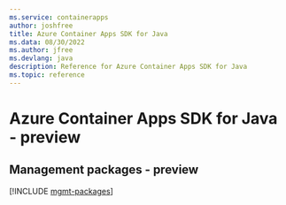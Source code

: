 ```yaml
---
ms.service: containerapps
author: joshfree
title: Azure Container Apps SDK for Java
ms.data: 08/30/2022
ms.author: jfree
ms.devlang: java
description: Reference for Azure Container Apps SDK for Java
ms.topic: reference
---
```

# Azure Container Apps SDK for Java - preview

## Management packages - preview
[!INCLUDE [mgmt-packages](container-apps-mgmt-index.md)]